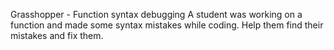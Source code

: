 Grasshopper - Function syntax debugging
A student was working on a function and made some syntax mistakes while coding. Help them find their mistakes and fix them.
